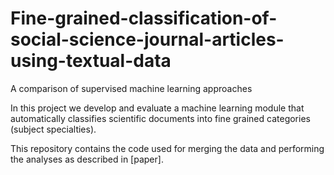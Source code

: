 # Fine-grained-classification-of-social-science-journal-articles-using-textual-data
A comparison of supervised machine learning approaches


In this project we develop and evaluate a machine learning module that automatically classifies scientific documents into fine grained  categories (subject specialties).

This repository contains the code used for merging the data and performing the analyses as described in [paper].
